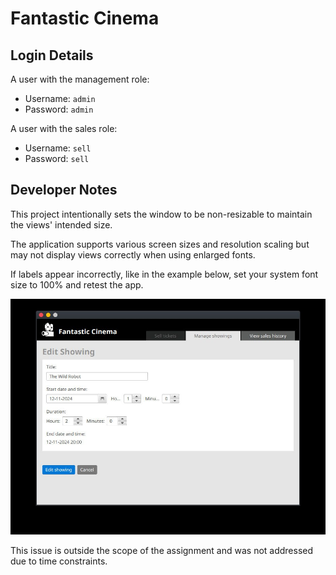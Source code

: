 # Fantastic Cinema

## Login Details
A user with the management role:
- Username: `admin`
- Password: `admin`
  
A user with the sales role:
- Username: `sell`
- Password: `sell`

## Developer Notes
This project intentionally sets the window to be non-resizable to maintain the views' intended size.

The application supports various screen sizes and resolution scaling but may not display views correctly when using enlarged fonts.

If labels appear incorrectly, like in the example below, set your system font size to 100% and retest the app.

<img src="assets/screenshot.jpg"/>

This issue is outside the scope of the assignment and was not addressed due to time constraints.
